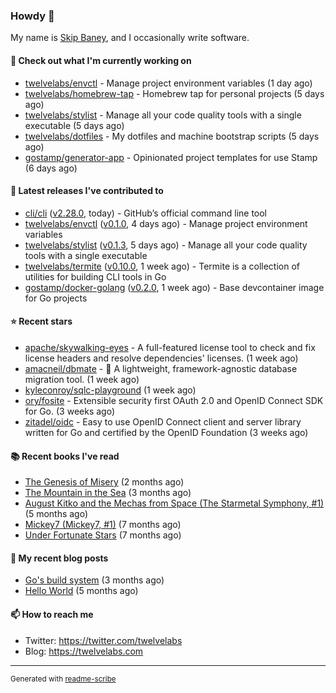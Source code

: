 ### Howdy 👋

My name is [Skip Baney](https://twelvelabs.com), and I occasionally write software.

#### 👷 Check out what I'm currently working on

- [twelvelabs/envctl](https://github.com/twelvelabs/envctl) - Manage project environment variables (1 day ago)
- [twelvelabs/homebrew-tap](https://github.com/twelvelabs/homebrew-tap) - Homebrew tap for personal projects (5 days ago)
- [twelvelabs/stylist](https://github.com/twelvelabs/stylist) - Manage all your code quality tools with a single executable (5 days ago)
- [twelvelabs/dotfiles](https://github.com/twelvelabs/dotfiles) - My dotfiles and machine bootstrap scripts  (5 days ago)
- [gostamp/generator-app](https://github.com/gostamp/generator-app) - Opinionated project templates for use Stamp (6 days ago)

#### 🔭 Latest releases I've contributed to

- [cli/cli](https://github.com/cli/cli) ([v2.28.0](https://github.com/cli/cli/releases/tag/v2.28.0), today) - GitHub’s official command line tool
- [twelvelabs/envctl](https://github.com/twelvelabs/envctl) ([v0.1.0](https://github.com/twelvelabs/envctl/releases/tag/v0.1.0), 4 days ago) - Manage project environment variables
- [twelvelabs/stylist](https://github.com/twelvelabs/stylist) ([v0.1.3](https://github.com/twelvelabs/stylist/releases/tag/v0.1.3), 5 days ago) - Manage all your code quality tools with a single executable
- [twelvelabs/termite](https://github.com/twelvelabs/termite) ([v0.10.0](https://github.com/twelvelabs/termite/releases/tag/v0.10.0), 1 week ago) - Termite is a collection of utilities for building CLI tools in Go
- [gostamp/docker-golang](https://github.com/gostamp/docker-golang) ([v0.2.0](https://github.com/gostamp/docker-golang/releases/tag/v0.2.0), 1 week ago) - Base devcontainer image for Go projects

#### ⭐ Recent stars

- [apache/skywalking-eyes](https://github.com/apache/skywalking-eyes) - A full-featured license tool to check and fix license headers and resolve dependencies&#39; licenses. (1 week ago)
- [amacneil/dbmate](https://github.com/amacneil/dbmate) - :rocket: A lightweight, framework-agnostic database migration tool. (1 week ago)
- [kyleconroy/sqlc-playground](https://github.com/kyleconroy/sqlc-playground) (1 week ago)
- [ory/fosite](https://github.com/ory/fosite) - Extensible security first OAuth 2.0 and OpenID Connect SDK for Go. (3 weeks ago)
- [zitadel/oidc](https://github.com/zitadel/oidc) - Easy to use OpenID Connect client and server library written for Go and certified by the OpenID Foundation (3 weeks ago)

#### 📚 Recent books I've read

- [The Genesis of Misery](https://www.goodreads.com/review/show/4961676783?utm_medium=api&amp;utm_source=rss) (2 months ago)
- [The Mountain in the Sea](https://www.goodreads.com/review/show/5027288300?utm_medium=api&amp;utm_source=rss) (3 months ago)
- [August Kitko and the Mechas from Space (The Starmetal Symphony, #1)](https://www.goodreads.com/review/show/5100246985?utm_medium=api&amp;utm_source=rss) (5 months ago)
- [Mickey7 (Mickey7, #1)](https://www.goodreads.com/review/show/4962790910?utm_medium=api&amp;utm_source=rss) (7 months ago)
- [Under Fortunate Stars](https://www.goodreads.com/review/show/4813809207?utm_medium=api&amp;utm_source=rss) (7 months ago)

#### 📜 My recent blog posts

- [Go&#39;s build system](https://twelvelabs.com/2023/01/02/go-build-system/) (3 months ago)
- [Hello World](https://twelvelabs.com/2022/11/20/hello-world/) (5 months ago)

#### 📫 How to reach me

- Twitter: <https://twitter.com/twelvelabs>
- Blog: <https://twelvelabs.com>

---

<sup>Generated with [readme-scribe](https://github.com/muesli/readme-scribe)</sup>
